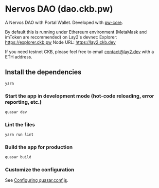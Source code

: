 # Nervos DAO (dao.ckb.pw)

A Nervos DAO with Portal Wallet. Developed with [pw-core](https://github.com/lay2dev/pw-core).

By default this is running under Ethereum environment (MetaMask and imToken are recommended) on Lay2's devnet:
Explorer: https://explorer.ckb.pw
Node URL: https://lay2.ckb.dev

If you need testnet CKB, please feel free to email contact@lay2.dev with a ETH address.

## Install the dependencies

```bash
yarn
```

### Start the app in development mode (hot-code reloading, error reporting, etc.)

```bash
quasar dev
```

### Lint the files

```bash
yarn run lint
```

### Build the app for production

```bash
quasar build
```

### Customize the configuration

See [Configuring quasar.conf.js](https://quasar.dev/quasar-cli/quasar-conf-js).
